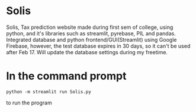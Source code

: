 # Solis
Solis, Tax prediction website made during first sem of college, using python, and it's libraries such as streamlit, pyrebase, PIL and pandas. 
Integrated database and python frontend/GUI(Streamlit) using Google Firebase, however, the test database expires in 30 days, so it can't be used after Feb 17. Will update the database settings during my freetime. 

# In the command prompt 
```
python -m streamlit run Solis.py
```

to run the program
